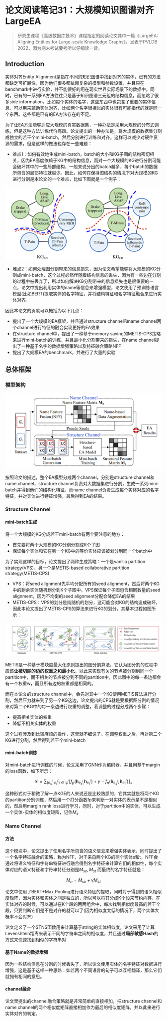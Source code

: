 # 论文阅读笔记31：大规模知识图谱对齐LargeEA

> 研究生课程《高级数据库技术》课程指定的阅读论文其中一篇《LargeEA: Aligning Entities for Large-scale Knowledge Graphs》，发表于PVLDB 2022，因为期末考试要考所以仔细读一读。

## Introduction

实体对齐Entity Alignment是指在不同的知识图谱中找到对齐的实体，已有的方法都缺乏可扩展性，因为他们很多都依赖复杂的模型和参数设置，并且只在benchmark中进行实验，并不能很好的用在现实世界实际场景下的数据中。同时，已有的一系列EA方法往往只是基于知识图谱三元组的结构信息，而忽略了很多side information，比如每个实体的名字，这些东西中也包含了重要的实体信息，可以用来辅助实体对齐，比如两个名字很相似的实体很有可能指代的就是同一个东西。这些都是已有的EA方法存在的不足。

为了让EA方法能够适应大规模的真实数据集，一种办法是采用大规模的分布式训练，但是这种方法训练代价高昂。论文提出的一种办法是，将大规模的数据集分割成独立的若干个mini-batch，然后分别进行训练和对齐，这样可以减少对硬件资源的需求，但是这样的做法也存在一些难题：

- 难点1：如何有效地生成mini-batch，batch的大小和KG子图的结构密切相关，因为EA高度依赖于KG中的结构信息，而对一个大规模的KG进行分割可能会破坏其中的一些局部结构，一般来说分出的batch越多，每个batch的数据所包含的局部特征就越少。因此，如何在保持图结构的情况下对大规模的KG进行分割是本论文的一个难点，比如下图就是一个例子：

![image-20211227234907596](static/image-20211227234907596.png)

- 难点2：如何处理图分割带来的信息损失，因为论文希望能够将大规模的KG分割成mini-batch，这个过程必然伴随着结构信息的丢失，因为有一些边在分割的过程中被丢弃了，所以如何解决KG分割带来的信息损失也是很重要的一点，论文中提出利用实体的name等信息来增强模型，论文使用了预训练语言模型(比如BERT)提取实体的名字特征，并将结构特征和名字特征融合来进行实体对齐。

因此本论文的贡献可以概括为以下几点：

- 提出了一个大规模的EA框架，并且通过structure channel和name channel两个channel进行特征的融合实现更好的EA效果
- 在structure channel中，提出了一种基于memory saving的METIS-CPS策略来进行mini-batch的训练，并且最小化分割带来的损失，在name channel提出了一种基于名字的数据增强策略以及特征融合策略NFF
- 提出了大规模EA的benchmark，并进行了大量的实验

## 总体框架

### 模型架构

![image-20211228110929926](static/image-20211228110929926.png)

按照论文的描述，整个EA模型分成两个channel，分别是structure channel和name channel，structure channel负责对大数据集进行分割，生成一系列mini-batch并得到他们的结构化特征，而name channel负责生成每个实体对应的名字特征，并对实体进行特征增强，最后得到EA的结果。

### Structure Channel

#### mini-batch生成

将一个大规模的KG分成若干mini-batch有两个要注意的地方：

- 首先要将两个大规模的KG分别分割成K个子图
- 保证每个实体和它在另一个KG中的等价实体应该被划分到同一个batch中

为了实现这样的目标，论文提出了两种生成策略：一个是vanilla partition strategy(VPS)，另一个是METIS-based collaborative partition strategy(METIS-CPS)

- VPS：将seed alignment先平均分配所有的seed alignment，然后将两个KG中的剩余实体随机划分到K个子图中，VPS保证每个子图包含相同数量的seed alignment，因为不均衡的seed alignment分配会降低EA的结果
- METIS-CPS：VPS的划分是纯随机的划分，这可能会对KG的结构造成破坏，因此本论文提出了METIS-CPS的算法来进行KG的划分，其基本过程如图所示：

![image-20211228131810540](static/image-20211228131810540.png)

METIS是一种基于模块度最大化原则提出的图分割算法，它认为图分割的过程中应该**让被切除的边的权重之和最小化**，以此来实现有关的节点被分割到同一个partition中，而不相关的节点被分到不同的partition中，因此图中的每一条边都会有一个权重w，而且所有边的权重都是相同的。

而在本论文的structure channel中，会先对其中一个KG使用METIS算法进行分割，然后压力就来到了另一个KG这边，论文提出的CPS就是要根据图分割的情况来对第二个KG中的每一条边进行权重的调整，着调整的过程分成两个步骤：

- 提高相关实体的权重
- 降低不相关实体的权重

这个过程涉及到比较麻烦的操作，这里就不细说了。在调整权重之后，再对第二个KG进行分割，然后得到若干个mini-batch

#### mini-batch训练

对mini-batch进行训练的时候，论文采用了GNN作为编码器，并且用基于margin的loss函数，如下所示：

$$
\mathcal L=\sum_{\left(e_{s}^{i}, e_{t}^{i^{\prime}}\right) \in \psi^{\prime}}\left[f_{p}\left(\boldsymbol{h}_{e_{s}^{i},} \boldsymbol{h}_{e_{t}^{i^{\prime}}}\right)+\gamma-f_{n}\left(\boldsymbol{h}_{e_{s}^{i}}, \boldsymbol{h}_{e_{t}^{i^{\prime}}}\right)\right]_{+}
$$

这种形式对于稍微了解一点KGE的人来说还是比较熟悉的，它其实就是将两个KG的partition分别训练，然后用一个打分函数fp来判断一对实体的表示是不是相似的，然后用margin rank loss进行学习，同时，对于partition中的实体，可以生成一个实体-实体的相似度矩阵，记作$M_s$ 

### Name Channel

#### 方法

这个模块中，论文提出了使用名字所包含的语义信息来增强实体表示，同时提出了一个名字特征融合的策略，称为NFF，对于来自两个KG的两个实体s和t，NFF会通过将语义特征和字符串特征进行融合得到名字特征来计算它们的相似性，每个实体对应的语义特征和字符串特征分别是$M_{se}, M_{st}$ 而最终的名字特征就是：

$$
M_n=M_{se}+\gamma M_{st}
$$

论文中使用了BERT+Max Pooling进行语义特征的提取，同时对于得到的语义相似度矩阵，因为实体和实体之间是独立的，所以可以将其分成K个段来节约内存，在实体对齐的时候，可以通过在K个段的两两组合中，每次找到相似度最高的若干个段，只要判断它们是不是对齐的就可以了(因为相似度太低的情况下，两个实体大概率不会对齐)

论文定义了一个STNS函数用来计算基于string的实体相似度，论文采用了计算Levenshtein距离来表示不同的字符串之间的相似度，并且通过**局部敏感Hash**的方式来快速找到相似的字符串对

#### 基于Name的数据增强

因为一些结构信息在分割的时候丢失了，所以论文使用实体的名字特征对数据进行增强，这是基于这样一种思路：如若两个不同语言的句子可以互相翻译，那么它们就拥有相同的意思。

#### channel融合

论文里提出的channel融合策略就是非常简单的直接相加，把structure channel和name channel的两个相似度矩阵直接相加作为最后的相似度矩阵，并以此来进行实体对齐的判定。


